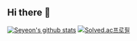 ## Hi there 👋

<!--
**seyeon22222/seyeon22222** is a ✨ _special_ ✨ repository because its `README.md` (this file) appears on your GitHub profile.

Here are some ideas to get you started:

- 🔭 I’m currently working on ...
- 🌱 I’m currently learning ...
- 👯 I’m looking to collaborate on ...
- 🤔 I’m looking for help with ...
- 💬 Ask me about ...
- 📫 How to reach me: ...
- 😄 Pronouns: ...
- ⚡ Fun fact: ...
-->
  [![Seyeon's github stats](https://github-readme-stats.vercel.app/api?username=seyeon22222)](https://github.com/anuraghazra/github-readme-stats)
  [![Solved.ac프로필](http://mazassumnida.wtf/api/v2/generate_badge?boj=wke1wke1)](https://solved.ac/kkksy09)
